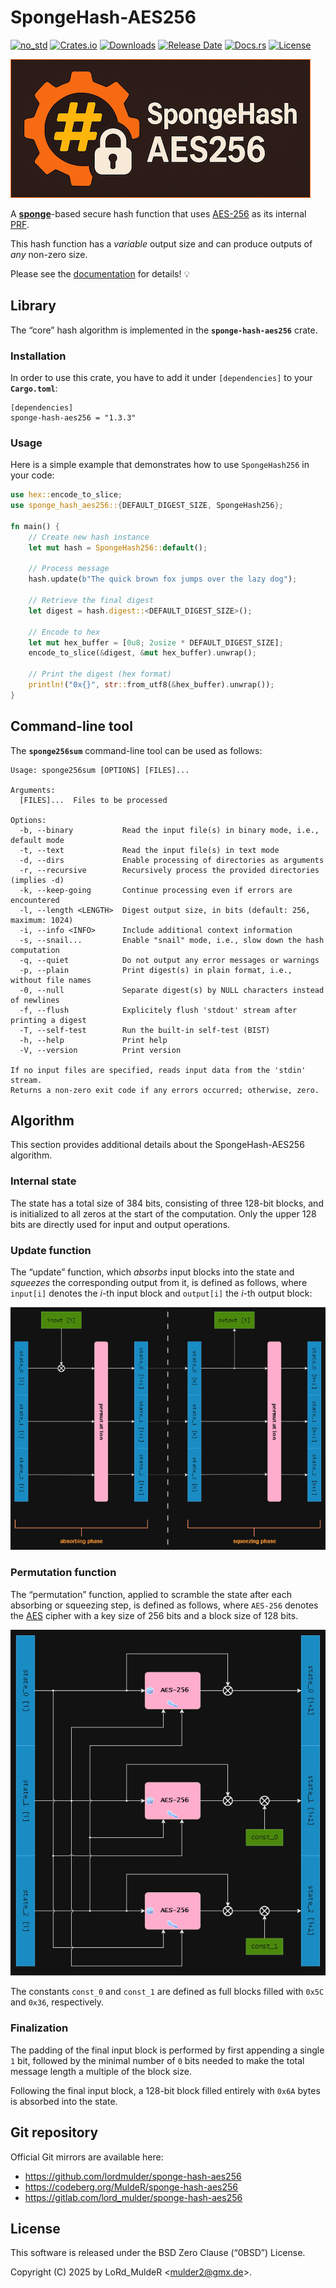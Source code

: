 # SpongeHash-AES256

[![no_std](https://img.shields.io/badge/rust-no__std-orchid?logo=rust)](https://docs.rust-embedded.org/book/intro/no-std.html)
[![Crates.io](https://img.shields.io/crates/v/sponge-hash-aes256)](https://crates.io/crates/sponge-hash-aes256)
[![Downloads](https://img.shields.io/crates/d/sponge-hash-aes256)](https://crates.io/crates/sponge-hash-aes256)
[![Release Date](https://img.shields.io/github/release-date/lordmulder/sponge-hash-aes256)](https://crates.io/crates/sponge-hash-aes256/versions)
[![Docs.rs](https://img.shields.io/docsrs/sponge-hash-aes256)](https://docs.rs/sponge-hash-aes256/latest/)
[![License](https://img.shields.io/crates/l/sponge-hash-aes256)](https://opensource.org/license/0BSD)

![SpongeHash-AES256](.assets/images/sponge-hash-aes256.png)

A [**sponge**](https://en.wikipedia.org/wiki/Sponge_function)-based secure hash function that uses [AES-256](https://docs.rs/aes/latest/aes/index.html) as its internal [PRF](https://en.wikipedia.org/wiki/Pseudorandom_permutation).

This hash function has a *variable* output size and can produce outputs of *any* non-zero size.

Please see the [documentation](https://docs.rs/sponge-hash-aes256/latest/) for details! &#x1F4A1;

## Library

The “core” hash algorithm is implemented in the **`sponge-hash-aes256`** crate.

### Installation

In order to use this crate, you have to add it under `[dependencies]` to your **`Cargo.toml`**:

```
[dependencies]
sponge-hash-aes256 = "1.3.3"
```

### Usage

Here is a simple example that demonstrates how to use `SpongeHash256` in your code:

```rust
use hex::encode_to_slice;
use sponge_hash_aes256::{DEFAULT_DIGEST_SIZE, SpongeHash256};

fn main() {
    // Create new hash instance
    let mut hash = SpongeHash256::default();

    // Process message
    hash.update(b"The quick brown fox jumps over the lazy dog");

    // Retrieve the final digest
    let digest = hash.digest::<DEFAULT_DIGEST_SIZE>();

    // Encode to hex
    let mut hex_buffer = [0u8; 2usize * DEFAULT_DIGEST_SIZE];
    encode_to_slice(&digest, &mut hex_buffer).unwrap();

    // Print the digest (hex format)
    println!("0x{}", str::from_utf8(&hex_buffer).unwrap());
}
```

## Command-line tool

The **`sponge256sum`** command-line tool can be used as follows:

```
Usage: sponge256sum [OPTIONS] [FILES]...

Arguments:
  [FILES]...  Files to be processed

Options:
  -b, --binary           Read the input file(s) in binary mode, i.e., default mode
  -t, --text             Read the input file(s) in text mode
  -d, --dirs             Enable processing of directories as arguments
  -r, --recursive        Recursively process the provided directories (implies -d)
  -k, --keep-going       Continue processing even if errors are encountered
  -l, --length <LENGTH>  Digest output size, in bits (default: 256, maximum: 1024)
  -i, --info <INFO>      Include additional context information
  -s, --snail...         Enable "snail" mode, i.e., slow down the hash computation
  -q, --quiet            Do not output any error messages or warnings
  -p, --plain            Print digest(s) in plain format, i.e., without file names
  -0, --null             Separate digest(s) by NULL characters instead of newlines
  -f, --flush            Explicitely flush 'stdout' stream after printing a digest
  -T, --self-test        Run the built-in self-test (BIST)
  -h, --help             Print help
  -V, --version          Print version

If no input files are specified, reads input data from the 'stdin' stream.
Returns a non-zero exit code if any errors occurred; otherwise, zero.
```

## Algorithm

This section provides additional details about the SpongeHash-AES256 algorithm.

### Internal state

The state has a total size of 384 bits, consisting of three 128-bit blocks, and is initialized to all zeros at the start of the computation. Only the upper 128 bits are directly used for input and output operations.

### Update function

The “update” function, which *absorbs* input blocks into the state and *squeezes* the corresponding output from it, is defined as follows, where `input[i]` denotes the *i*-th input block and `output[i]` the *i*-th output block:

![Update](.assets/images/function-update.png)

### Permutation function

The “permutation” function, applied to scramble the state after each absorbing or squeezing step, is defined as follows, where `AES-256` denotes the [AES](https://en.wikipedia.org/wiki/Advanced_Encryption_Standard) cipher with a key size of 256 bits and a block size of 128 bits.

![Permutation](.assets/images/function-permutation.png)

The constants `const_0` and `const_1` are defined as full blocks filled with `0x5C` and `0x36`, respectively.

### Finalization

The padding of the final input block is performed by first appending a single `1` bit, followed by the minimal number of `0` bits needed to make the total message length a multiple of the block size.

Following the final input block, a 128-bit block filled entirely with `0x6A` bytes is absorbed into the state.

## Git repository

Official Git mirrors are available here:

- <https://github.com/lordmulder/sponge-hash-aes256>
- <https://codeberg.org/MuldeR/sponge-hash-aes256>
- <https://gitlab.com/lord_mulder/sponge-hash-aes256>

## License

This software is released under the BSD Zero Clause (“0BSD”) License.

Copyright (C) 2025 by LoRd_MuldeR &lt;mulder2@gmx.de&gt;.
